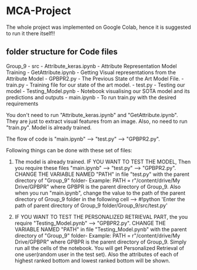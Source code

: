 # MCA-Project


The whole project was implemented on Google Colab, hence it is suggested to run it there itself!!

## folder structure for Code files
Group_9
	- src
	  - Attribute_keras.ipynb - Attribute Representation Model Training 
	  - GetAttribute.ipynb - Getting Visual representations from the Attribute Model
	  - GPBPR2.py - The Previous State of the Art Model File.
	  - train.py - Training file for our state of the art model.
	  - test.py - Testing our model
	  - Testing_Model.pynb - Notebook visualising our SOTA model and its predictions and outputs
	  - main.ipynb - To run train.py with the desired requirements

You don't need to run "Attribute_keras.ipynb" and "GetAttribute.ipynb". They are just to extract visual features from an image.
Also, no need to run "train.py". Model is already trained.

The flow of code is "main.ipynb" -->  "test.py" --> "GPBPR2.py".

Following things can be done with these set of files:

1) The model is already trained.
IF YOU WANT TO TEST THE MODEL, Then you require these files "main.ipynb" -->  "test.py" --> "GPBPR2.py".
 CHANGE THE VARIABLE NAMED "PATH" in file "test.py" with the parent directory of "Group_9" folder- 
 Example: PATH = r"/content/drive/My Drive/GPBPR" where GPBPR is the parent directory of Group_9.
 Also when you run "main.ipynb", change the value to the path of the parent directory of Group_9 folder in the following cell --> 
#!python 'Enter the path of parent directory of Group_9 folder/Group_9/src/test.py'

2) IF YOU WANT TO TEST THE PERSONALIZED RETRIEVAL PART, the you require "Testing_Model.pynb" --> "GPBPR2.py".
 CHANGE THE VARIABLE NAMED "PATH" in file "Testing_Model.pynb" with the parent directory of "Group_9" folder- 
 Example: PATH = r"/content/drive/My Drive/GPBPR" where GPBPR is the parent directory of Group_9.
 Simply run all the cells of the notebook. You will get Personalized Retrieval of one user(random user in the test set).
 Also the attributes of each of highest ranked bottom and lowest ranked bottom will be shown.  



